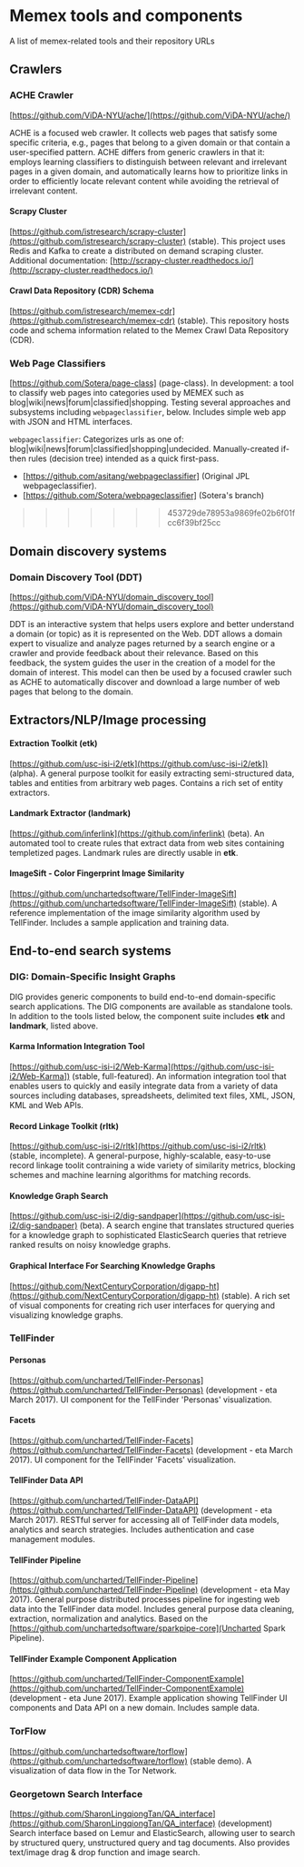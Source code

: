# Memex tools and components

A list of memex-related tools and their repository URLs

## Crawlers

### ACHE Crawler

[https://github.com/ViDA-NYU/ache/](https://github.com/ViDA-NYU/ache/)

ACHE is a focused web crawler. It collects web pages that satisfy some specific criteria, e.g., pages that belong to a given domain or that contain a user-specified pattern. ACHE differs from generic crawlers in that it: employs learning classifiers to distinguish between relevant and irrelevant pages in a given domain, and automatically learns how to prioritize links in order to efficiently locate relevant content while avoiding the retrieval of irrelevant content.

#### Scrapy Cluster
[https://github.com/istresearch/scrapy-cluster](https://github.com/istresearch/scrapy-cluster) (stable).
This project uses Redis and Kafka to create a distributed on demand scraping cluster.
Additional documentation: [http://scrapy-cluster.readthedocs.io/](http://scrapy-cluster.readthedocs.io/)

#### Crawl Data Repository (CDR) Schema
[https://github.com/istresearch/memex-cdr](https://github.com/istresearch/memex-cdr) (stable).
This repository hosts code and schema information related to the Memex Crawl Data Repository (CDR).

### Web Page Classifiers
[https://github.com/Sotera/page-class] (page-class).
In development: a tool to classify web pages into categories used by MEMEX such as blog|wiki|news|forum|classified|shopping. Testing several approaches and subsystems including `webpageclassifier`, below. Includes simple web app with JSON and HTML interfaces.

`webpageclassifier`: Categorizes urls as one of: blog|wiki|news|forum|classified|shopping|undecided. Manually-created if-then rules (decision tree) intended as a quick first-pass.
* [https://github.com/asitang/webpageclassifier] (Original JPL webpageclassifier).
* [https://github.com/Sotera/webpageclassifier] (Sotera's branch)
>>>>>>> 453729de78953a9869fe02b6f01fcc6f39bf25cc

## Domain discovery systems

### Domain Discovery Tool (DDT)

[https://github.com/ViDA-NYU/domain_discovery_tool](https://github.com/ViDA-NYU/domain_discovery_tool)

DDT is an interactive system that helps users explore and better understand a domain (or topic) as it is represented on the Web. DDT allows a domain expert to visualize and analyze pages returned by a search engine or a crawler and provide feedback about their relevance. Based on this feedback, the system guides the user in the creation of a model for the domain of interest. This model can then be used by a focused crawler such as ACHE to automatically discover and download a large number of web pages that belong to the domain.

## Extractors/NLP/Image processing


#### Extraction Toolkit (etk)
[https://github.com/usc-isi-i2/etk](https://github.com/usc-isi-i2/etk]) (alpha).
A general purpose toolkit for easily extracting semi-structured data, tables and entities from arbitrary web pages. Contains a rich set of entity extractors.

#### Landmark Extractor (landmark)
[https://github.com/inferlink](https://github.com/inferlink) (beta).
An automated tool to create rules that extract data from web sites containing templetized pages.
Landmark rules are directly usable in **etk**.

#### ImageSift - Color Fingerprint Image Similarity
[https://github.com/unchartedsoftware/TellFinder-ImageSift](https://github.com/unchartedsoftware/TellFinder-ImageSift) (stable).
A reference implementation of the image similarity algorithm used by TellFinder. Includes a sample application and training data.

## End-to-end search systems

### DIG: Domain-Specific Insight Graphs
DIG provides generic components to build end-to-end domain-specific search applications.
The DIG components are available as standalone tools.
In addition to the tools listed below, the component suite includes **etk** and **landmark**, listed above.


#### Karma Information Integration Tool
[https://github.com/usc-isi-i2/Web-Karma](https://github.com/usc-isi-i2/Web-Karma]) (stable, full-featured).
An information integration tool that enables users to quickly and easily integrate data from a variety of data sources including databases, spreadsheets, delimited text files, XML, JSON, KML and Web APIs.


#### Record Linkage Toolkit (rltk)
[https://github.com/usc-isi-i2/rltk](https://github.com/usc-isi-i2/rltk) (stable, incomplete).
A general-purpose, highly-scalable, easy-to-use record linkage toolit contraining a wide variety of similarity metrics, blocking schemes and machine learning algorithms for matching records.

#### Knowledge Graph Search
[https://github.com/usc-isi-i2/dig-sandpaper](https://github.com/usc-isi-i2/dig-sandpaper) (beta).
A search engine that translates structured queries for a knowledge graph to sophisticated ElasticSearch queries that retrieve ranked results on noisy knowledge graphs.

#### Graphical Interface For Searching Knowledge Graphs
[https://github.com/NextCenturyCorporation/digapp-ht](https://github.com/NextCenturyCorporation/digapp-ht) (stable).
A rich set of visual components for creating rich user interfaces for querying and visualizing knowledge graphs.

### TellFinder

#### Personas
[https://github.com/uncharted/TellFinder-Personas](https://github.com/uncharted/TellFinder-Personas) (development - eta March 2017).
UI component for the TellFinder 'Personas' visualization.

#### Facets
[https://github.com/uncharted/TellFinder-Facets](https://github.com/uncharted/TellFinder-Facets) (development - eta March 2017).
UI component for the TellFinder 'Facets' visualization.

#### TellFinder Data API
[https://github.com/uncharted/TellFinder-DataAPI](https://github.com/uncharted/TellFinder-DataAPI) (development - eta March 2017).
RESTful server for accessing all of TellFinder data models, analytics and search strategies. Includes authentication and case management modules.

#### TellFinder Pipeline
[https://github.com/uncharted/TellFinder-Pipeline](https://github.com/uncharted/TellFinder-Pipeline) (development - eta May 2017).
General purpose distributed processes pipeline for ingesting web data into the TellFinder data model. Includes general purpose data cleaning, extraction, normalization and analytics. Based on the [https://github.com/unchartedsoftware/sparkpipe-core](Uncharted Spark Pipeline).

#### TellFinder Example Component Application
[https://github.com/uncharted/TellFinder-ComponentExample](https://github.com/uncharted/TellFinder-ComponentExample) (development - eta June 2017).
Example application showing TellFinder UI components and Data API on a new domain. Includes sample data.

### TorFlow
[https://github.com/unchartedsoftware/torflow](https://github.com/unchartedsoftware/torflow) (stable demo).
A visualization of data flow in the Tor Network.

### Georgetown Search Interface
[https://github.com/SharonLingqiongTan/QA_interface](https://github.com/SharonLingqiongTan/QA_interface) (development)
Search interface based on Lemur and ElasticSearch, allowing user to search by structured query, unstructured query and tag documents. Also provides text/image drag & drop function and image search.
